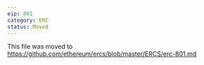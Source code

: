 ```yaml
---
eip: 801
category: ERC
status: Moved
---
```


This file was moved to https://github.com/ethereum/ercs/blob/master/ERCS/erc-801.md
